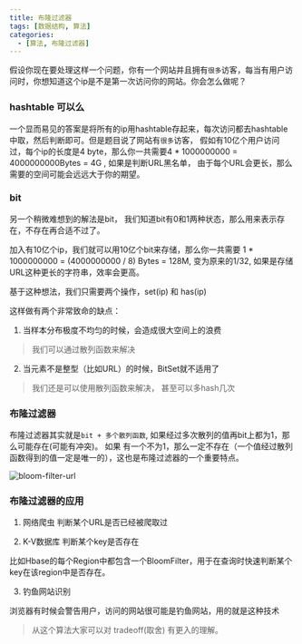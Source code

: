 ```yaml
---
title: 布隆过滤器
tags: [数据结构, 算法]
categories: 
  - [算法, 布隆过滤器]
---
```


假设你现在要处理这样一个问题，你有一个网站并且拥有`很多`访客，每当有用户访问时，你想知道这个ip是不是第一次访问你的网站。你会怎么做呢？
<!-- more -->
### hashtable 可以么
一个显而易见的答案是将所有的ip用hashtable存起来，每次访问都去hashtable中取，然后判断即可。但是题目说了网站有`很多`访客，
假如有10亿个用户访问过，每个ip的长度是4 byte，那么你一共需要4 * 1000000000 = 4000000000Bytes = 4G , 如果是判断URL黑名单，
由于每个URL会更长，那么需要的空间可能会远远大于你的期望。

### bit
另一个稍微难想到的解法是bit， 我们知道bit有0和1两种状态，那么用来表示存在，不存在再合适不过了。

加入有10亿个ip，我们就可以用10亿个bit来存储，那么你一共需要 1 * 1000000000 = (4000000000 / 8) Bytes = 128M, 变为原来的1/32,
如果是存储URL这种更长的字符串，效率会更高。 

基于这种想法，我们只需要两个操作，set(ip) 和 has(ip)

这样做有两个非常致命的缺点：

1. 当样本分布极度不均匀的时候，会造成很大空间上的浪费

> 我们可以通过散列函数来解决

2. 当元素不是整型（比如URL）的时候，BitSet就不适用了

> 我们还是可以使用散列函数来解决， 甚至可以多hash几次

### 布隆过滤器

布隆过滤器其实就是`bit + 多个散列函数`,  如果经过多次散列的值再bit上都为1，那么可能存在(可能有冲突)。 如果
有一个不为1，那么一定不存在（一个值经过散列函数得到的值一定是唯一的），这也是布隆过滤器的一个重要特点。

![bloom-filter-url](https://tva1.sinaimg.cn/large/007S8ZIlly1gds53hxbw7j31dw0j2wgm.jpg)

### 布隆过滤器的应用

1. 网络爬虫
判断某个URL是否已经被爬取过

2. K-V数据库 判断某个key是否存在

比如Hbase的每个Region中都包含一个BloomFilter，用于在查询时快速判断某个key在该region中是否存在。

3. 钓鱼网站识别

浏览器有时候会警告用户，访问的网站很可能是钓鱼网站，用的就是这种技术

> 从这个算法大家可以对 tradeoff(取舍) 有更入的理解。

